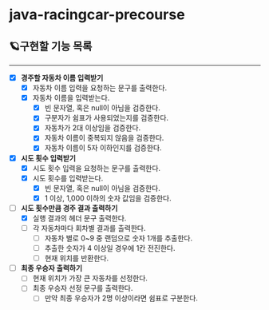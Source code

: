 # java-racingcar-precourse

## 🪐구현할 기능 목록

---

- [x] **경주할 자동차 이름 입력받기**
    - [x] 자동차 이름 입력을 요청하는 문구를 출력한다.
    - [x] 자동차 이름을 입력받는다.
        - [x] 빈 문자열, 혹은 null이 아님을 검증한다.
        - [x] 구분자가 쉼표가 사용되었는지를 검증한다.
        - [x] 자동차가 2대 이상임을 검증한다.
        - [x] 자동차 이름이 중복되지 않음을 검증한다.
        - [x] 자동차 이름이 5자 이하인지를 검증한다.

- [x] **시도 횟수 입력받기**
    - [x] 시도 횟수 입력을 요청하는 문구를 출력한다.
    - [x] 시도 횟수를 입력받는다.
        - [x] 빈 문자열, 혹은 null이 아님을 검증한다.
        - [x] 1 이상, 1,000 이하의 숫자 값임을 검증한다.

- [ ] **시도 횟수만큼 경주 결과 출력하기**
    - [x] 실행 결과의 헤더 문구 출력한다.
    - [ ] 각 자동차마다 회차별 결과를 출력한다.
        - [ ] 자동차 별로 0~9 중 랜덤으로 숫자 1개를 추출한다.
        - [ ] 추출한 숫자가 4 이상일 경우에 1칸 전진한다.
        - [ ] 현재 위치를 반환한다.

- [ ] **최종 우승자 출력하기**
    - [ ] 현재 위치가 가장 큰 자동차를 선정한다.
    - [ ] 최종 우승자 선정 문구를 출력한다.
        - [ ] 만약 최종 우승자가 2명 이상이라면 쉼표로 구분한다.